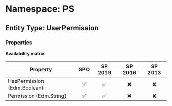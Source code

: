 # Namespace: PS

## Entity Type: UserPermission

### Properties

**Availability matrix**

Property | SPO | SP 2019 | SP 2016 | SP 2013
----------|:---:|:-------:|:-------:|:-------:
HasPermission (Edm.Boolean) | ✅ | ✅ | ❌ | ❌
Permission (Edm.String) | ✅ | ✅ | ❌ | ❌